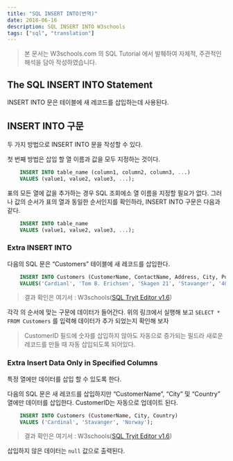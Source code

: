 ```yaml
---
title: "SQL INSERT INTO(번역)"
date: 2018-06-16
description: SQL INSERT INTO W3schools
tags: ["sql", "translation"]
---
```


> 본 문서는 W3schools.com 의 SQL Tutorial 에서 발췌하여 자체적, 주관적인 해석을 담아 작성하였습니다.

## The SQL INSERT INTO Statement

INSERT INTO 문은 테이블에 새 레코드를 삽입하는데 사용된다.

## INSERT INTO 구문

두 가지 방법으로 INSERT INTO 문을 작성할 수 있다.

첫 번째 방법은 삽입 할 열 이름과 값을 모두 지정하는 것이다.

```sql
	INSERT INTO table_name (column1, column2, column3, ...)
	VALUES (value1, value2, value3, ...);
```

표의 모든 열에 값을 추가하는 경우 SQL 조회에소 열 이름을 지정할 필요가 없다. 그러나 값의 순서가 표의 열과 동일한 순서인지를 확인하라, INSERT INTO 구문은 다음과 같다.

```sql
	INSERT INTO table_name
	VALUES (value1, value2, value3, ...);
```

### Extra INSERT INTO

다음의 SQL 문은 “Customers” 테이블에 새 레코드를 삽입한다.

```sql
	INSERT INTO Customers (CustomerName, ContactName, Address, City, PostalCode, Country)
	VALUES('Cardianl', 'Tom B. Erichsen', 'Skagen 21', 'Stavanger', '4006', 'Norway');
```

> 결과 확인은 여기서 : W3schools([SQL Tryit Editor v1.6](https://www.w3schools.com/sql/trysql.asp?filename=trysql_insert_colname))

각각 의 순서에 맞는 구문에 데이터가 들어간다. 위의 링크에서 실행해 보고 `SELECT * FROM Customers` 를 입력해 데이터가 추가 되었는지 확인해 보자

> CustomerID 필드에 숫자를 삽입하지 않아도 자동으로 증가되는 필드라 새로운 레코드를 만들 때 자동 삽입되도록 되어있다.

### Extra Insert Data Only in Specified Columns

특정 열에만 데이터를 삽입 할 수 있도록 한다.

다음의 SQL 문은 새 레코드를 삽입하지만 “CustomerName”, “City” 및 “Country” 열에만 데이터를 삽입한다. CustomerID는 자동으로 업데이트 된다.

```sql
	INSERT INTO Customers (CustomerName, City, Country)
	VALUES ('Cardinal', 'Stavanger', 'Norway');
```

> 결과 확인은 여기서 : W3schools([SQL Tryit Editor v1.6](https://www.w3schools.com/sql/trysql.asp?filename=trysql_insert_cols))

삽입하지 않은 데이터는 `null` 값으로 출력된다.
